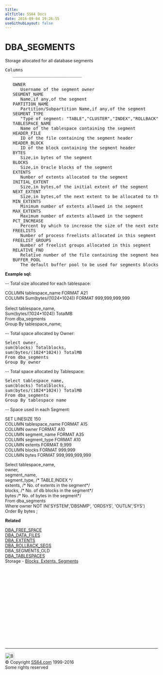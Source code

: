 ```yaml
---
title:
altTitle: SS64 Docs
date: 2016-09-04 19:26:55
useGithubLayout: false
---
```

<!-- #BeginLibraryItem "/Library/head_orad.lbi" --><!-- #EndLibraryItem --><h1>DBA_SEGMENTS </h1><p> Storage allocated for all database segments </p> 
 
<pre>Columns
   ___________________________
 
   OWNER
      Username of the segment owner
   SEGMENT_NAME
      Name,if any,of the segment
   PARTITION_NAME
      Partition/Subpartition Name,if any,of the segment
   SEGMENT_TYPE
      "Type of segment: "TABLE","CLUSTER","INDEX","ROLLBACK","DEFERRED
   TABLESPACE_NAME
      Name of the tablespace containing the segment
   HEADER_FILE
      ID of the file containing the segment header
   HEADER_BLOCK
      ID of the block containing the segment header
   BYTES
      Size,in bytes of the segment
   BLOCKS
      Size,in Oracle blocks of the segment
   EXTENTS
      Number of extents allocated to the segment
   INITIAL_EXTENT
      Size,in bytes,of the initial extent of the segment
   NEXT_EXTENT
      Size,in bytes,of the next extent to be allocated to the segment
   MIN_EXTENTS
      Minimum number of extents allowed in the segment
   MAX_EXTENTS
      Maximum number of extents allowed in the segment
   PCT_INCREASE
      Percent by which to increase the size of the next extent to be allocated
   FREELISTS
      Number of process freelists allocated in this segment
   FREELIST_GROUPS
      Number of freelist groups allocated in this segment
   RELATIVE_FNO
      Relative number of the file containing the segment header
   BUFFER_POOL
      The default buffer pool to be used for segments blocks</pre>
<p><b>Example sql:</b></p>
<p>-- Total size allocated for each tablespace: </p>
<p class="code">COLUMN tablespace_name FORMAT A21<br>
COLUMN Sum(bytes/(1024*1024)) FORMAT 999,999,999,999<br>
<br>
Select tablespace_name,<br>
Sum(bytes/(1024*1024)) TotalMB<br>
From dba_segments<br>
Group By tablespace_name;</p>
<p> -- Total space allocated by Owner:</p>
<pre>Select owner,
sum(blocks) Totalblocks,
sum<span class="code">(bytes/(1024*1024))</span> TotalMB
From <span class="code">dba_segments</span>
Group By owner</pre>
<p>-- Total space allocated by Tablespace:</p>
<pre>Select tablespace_name,
sum(blocks) Totalblocks,
sum<span class="code">(bytes/(1024*1024))</span> TotalMB
From <span class="code">dba_segments</span>
Group By tablespace_name 
</pre>
<p>-- Space used in each Segment:</p>
<p class="code">SET LINESIZE 150<br>
COLUMN tablespace_name FORMAT A15<br>
COLUMN owner FORMAT A10<br>
COLUMN segment_name FORMAT A35<br>
COLUMN segment_type FORMAT A10<br>
COLUMN extents FORMAT 9,999<br>
COLUMN blocks FORMAT 999,999<br>
COLUMN bytes FORMAT 999,999,999,999</p>
<p class="code">Select tablespace_name, <br>
owner, <br>
segment_name, <br>
segment_type, /* TABLE,INDEX */ <br>
extents, /* No. of extents in the segment*/ <br>
blocks, /* No. of db blocks in the segment*/ <br>
bytes /* No. of bytes in the segment*/ <br>
From dba_segments<br>
Where owner NOT IN('SYSTEM','DBSNMP', 'ORDSYS', 'OUTLN','SYS')<br>
Order By bytes ;</p>
<p><b>Related</b></p>
<p><a href="DBA_FREE_SPACE.html">DBA_FREE_SPACE</a><br>
<a href="DBA_DATA_FILES.html">DBA_DATA_FILES</a><br>
<a href="DBA_EXTENTS.html">DBA_EXTENTS</a><br>
<a href="DBA_ROLLBACK_SEGS.html">DBA_ROLLBACK_SEGS</a><br>
DBA_SEGMENTS_OLD<br>
<a href="DBA_TABLESPACES.html">DBA_TABLESPACES</a><br>
Storage - <a href="../ora/syntax-storage.html">Blocks, Extents, Segments</a></p><!-- #BeginLibraryItem "/Library/foot_orad.lbi" --><p>
<!-- oracle-footer -->
<ins class="adsbygoogle" style="display:inline-block;width:300px;height:250px" data-ad-client="ca-pub-6140977852749469" data-ad-slot="4275490898"></ins>
<script>
(adsbygoogle = window.adsbygoogle || []).push({});
</script></p>
<hr>
<div id="bl" class="footer"><a href="DBA_SEGMENTS.html#"><img src="../images/top.png" width="30" height="22" alt="Back to the Top"></a></div>
<div id="br" class="footer, tagline">© Copyright <a href="../index.html">SS64.com</a> 1999-2016<br>
Some rights reserved</div>
<!-- #EndLibraryItem -->

